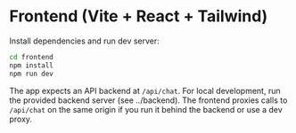 # Frontend (Vite + React + Tailwind)

Install dependencies and run dev server:

```bash
cd frontend
npm install
npm run dev
```

The app expects an API backend at `/api/chat`. For local development, run the provided backend server (see ../backend). The frontend proxies calls to `/api/chat` on the same origin if you run it behind the backend or use a dev proxy.
